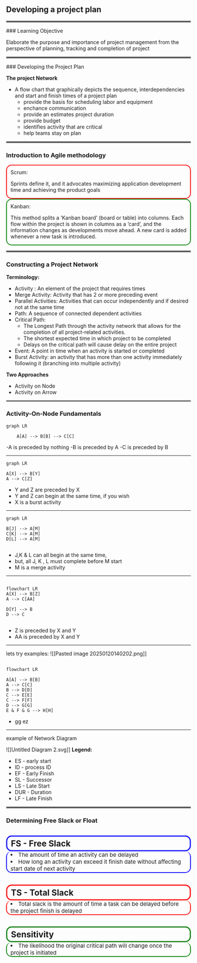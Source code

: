 
## Developing a project plan

<hr style="border: 2px solid Grey;" />
### Learning Objective

<p>
Elaborate the purpose and importance of project management from the perspective of planning, tracking and completion of project
</p>

<hr style="border: 2px solid Grey;" />
### Developing the Project Plan

**The project Network**

- A flow chart that graphically depicts the sequence, interdependencies and start and finish times of a project plan
	- provide the basis for scheduling labor and equipment
	- enchance communication
	- provide an estimates project duration
	- provide budget
	- identifies activity that are critical
	- help teams stay on plan

<hr style="border: 2px solid Grey;" />

### Introduction to Agile methodology

<div  style="border: 2px solid Red; 
	 border-radius: 15px; 
	 padding: 10px 10px 0px 10px;">
Scrum:
<p>Sprints define it, and it advocates maximizing application development time and achieving the product goals</p>
</div>

<div  style="border: 2px solid Green; 
	 border-radius: 15px; 
	 padding: 10px 10px 0px 10px;">
Kanban:
<p>This method splits a ‘Kanban board’ (board or table) into columns. Each flow within the project is shown in columns as a ‘card’,
and the information changes as developments move ahead. A new card is added whenever a new task is introduced.</p>
</div>


<hr style="border: 2px solid Grey;" />

### Constructing a Project Network

**Terminology:**
- Activity : An element of the project that requires times
- Merge Activity: Activity that has 2 or more preceding event
- Parallel Activities: Activities that can occur independently and if desired not at the same time
- Path: A sequence of connected dependent activities
- Critical Path: 
	- The Longest Path through the activity network that allows for the completion of all project-related activities.
	- The shortest expected time in which project to be completed
	- Delays on the critical path will cause delay on the entire project
- Event: A point in time when an activity is started or completed
- Burst Activity: an activity that has more than one activity immediately following it (branching into multiple activity)

**Two Approaches**
- Activity on Node
- Activity on Arrow


<hr style="border: 1px solid Grey;" />

### Activity-On-Node Fundamentals

```mermaid
graph LR

	A[A] --> B[B] --> C[C]
```

-A is preceded by nothing
-B is preceded by A
-C is preceded by B

---
```mermaid
graph LR

A[X] --> B[Y]
A --> C[Z]

```
- Y and Z are preceded by X
- Y and Z can begin at the same time, if you wish
- X is a burst activity

---

```mermaid
graph LR

B[J] --> A[M]
C[K] --> A[M]
D[L] --> A[M]


```
- J,K & L can all begin at the same time, 
- but, all J, K , L must complete before M start
- M is a merge activity
---
```mermaid

flowchart LR
A[X] --> B[Z] 
A --> C[AA]

D[Y] --> B
D --> C


```
- Z is preceded by X and Y
- AA is preceded by X and Y

--- 

lets try examples:
![[Pasted image 20250120140202.png]]

```mermaid

flowchart LR

A[A] --> B[B]
A --> C[C]
B --> D[D]
C --> E[E]
C --> F[F]
D --> G[G]
E & F & G --> H[H]

```
- gg ez

---
example of Network Diagram


![[Untitled Diagram 2.svg]]
**Legend:**
- ES - early start
- ID - process ID
- EF - Early Finish
- SL - Successor
- LS - Late Start
- DUR - Duration
- LF - Late Finish

<hr style="border: 2px solid Grey;" />

### Determining Free Slack or Float

<div style="font-size: 15px;">
<h2 style="border: 3px solid blue;  border-radius: 15px;
	padding: 5px 10px;
	margin-bottom: 0px;"> FS - Free Slack </h2>
<span style= "border: 2px solid Blue; border-radius: 15px;
	  display: inline-block;
	  border-top: 0px;
	  padding: 0px 10px"> 
	<li>
	The amount of time an activity can be delayed
	</li> 
	<li> 
	How long an activity can exceed it finish date without affecting start date of next activity
	</li>
</span>

<h2 style="border: 3px solid red;  border-radius: 15px;
	padding: 5px 10px;
	margin-bottom: 0px;"> TS - Total Slack </h2>
<span style= "border: 2px solid red; border-radius: 15px;
	  display: inline-block;
	  border-top: 0px;
	  padding: 0px 10px"> 
	<li>
	Total slack is the amount of time a task can be delayed before the project finish is delayed
	</li> 
</span>

<h2 style="border: 3px solid green;  border-radius: 15px;
	padding: 5px 10px;
	margin-bottom: 0px;"> Sensitivity</h2>
<span style= "border: 2px solid green; border-radius: 15px;
	  display: inline-block;
	  border-top: 0px;
	  padding: 0px 10px"> 
	<li>
	The likelihood the original critical path will change once the project is initiated
	</li> 
</span>
</div>


